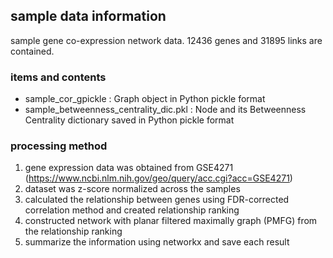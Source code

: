 ## sample data information
sample gene co-expression network data. 12436 genes and 31895 links are contained.

### items and contents
- sample_cor_gpickle : Graph object in Python pickle format
- sample_betweenness_centrality_dic.pkl : Node and its Betweenness Centrality dictionary saved in Python pickle format

### processing method
1. gene expression data was obtained from GSE4271 (https://www.ncbi.nlm.nih.gov/geo/query/acc.cgi?acc=GSE4271)
2. dataset was z-score normalized across the samples
3. calculated the relationship between genes using FDR-corrected correlation method and created relationship ranking
4. constructed network with planar filtered maximally graph (PMFG) from the relationship ranking
5. summarize the information using networkx and save each result
